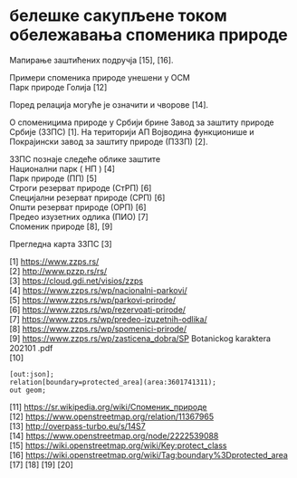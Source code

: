 # белешке сакупљене током обележавања споменика природе

Мапирање заштићених подручја [15], [16].  

Примери споменика природе унешени у ОСМ  
Парк природе Голија [12]  

Поред релација могуће је означити и чворове [14].  

О споменицима природе у Србији брине Завод за заштиту природе Србије (ЗЗПС) [1]. На територији АП Војводина функционише и Покрајински завод за заштиту природе (ПЗЗП) [2].  

ЗЗПС познаје следеће облике заштите  
Национални парк ( НП ) [4]  
Парк природе (ПП) [5]  
Строги резерват природе (СтРП) [6]  
Специјални резерват природе (СРП) [6]  
Општи резерват природе (ОРП) [6]  
Предео изузетних одлика (ПИО) [7]  
Споменик природе [8], [9]  

Прегледна карта ЗЗПС [3]  

[1] https://www.zzps.rs/  
[2] http://www.pzzp.rs/rs/  
[3] https://cloud.gdi.net/visios/zzps  
[4] https://www.zzps.rs/wp/nacionalni-parkovi/  
[5] https://www.zzps.rs/wp/parkovi-prirode/  
[6] https://www.zzps.rs/wp/rezervoati-prirode/  
[7] https://www.zzps.rs/wp/predeo-izuzetnih-odlika/  
[8] https://www.zzps.rs/wp/spomenici-prirode/  
[9] https://www.zzps.rs/wp/zasticena_dobra/SP Botanickog karaktera 202101 .pdf  
[10]
```
[out:json];
relation[boundary=protected_area](area:3601741311);
out geom;
```
[11] https://sr.wikipedia.org/wiki/Споменик_природе  
[12] https://www.openstreetmap.org/relation/11367965  
[13] http://overpass-turbo.eu/s/14S7  
[14] https://www.openstreetmap.org/node/2222539088  
[15] https://wiki.openstreetmap.org/wiki/Key:protect_class  
[16] https://wiki.openstreetmap.org/wiki/Tag:boundary%3Dprotected_area  
[17]
[18]
[19]
[20]
